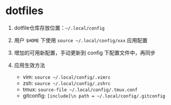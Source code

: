 # dotfiles

1. dotfile仓库存放位置：`~/.local/config`
2. 用户 `$HOME` 下使用 `source ~/.local/config/xxx` 应用配置
3. 增加的可用新配置，手动更新到 config 下配置文件中，再同步

4. 应用生效方法
   * vim: `source ~/.local/config/.vimrc`
   * zsh: `source ~/.local/config/.zshrc`
   * tmux: `source-file ~/.local/config/.tmux.conf`
   * gitconfig: `[include]\n path = ~/.local/config/.gitconfig`